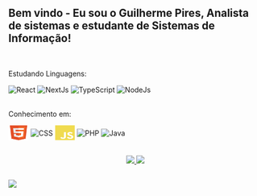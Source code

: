 
## Bem vindo - Eu sou o Guilherme Pires, Analista de sistemas e estudante de Sistemas de Informação! 

<br>

Estudando Linguagens:
<div>
  <img align="center" alt="React" height="30" width="40" src="https://cdn.jsdelivr.net/gh/devicons/devicon/icons/react/react-original.svg">
  <img align="center" alt="NextJs" height="30" width="30" src="https://cdn.aglty.io/bwql7jyk/Attachments/NewItems/image_20211214122557_0.png">
  <img align="center" alt="TypeScript" height="30" width="40" src="https://icongr.am/devicon/typescript-original.svg?size=128&color=currentColor">
  <img align="center" alt="NodeJs" height="30" width="40" src="https://icongr.am/devicon/nodejs-original.svg?size=128&color=currentColor">         
</div>

<br>

Conhecimento em:
<div>
  <img align="center" alt="HTML" height="30" width="40" src="https://raw.githubusercontent.com/devicons/devicon/master/icons/html5/html5-original.svg">
  <img align="center" alt="CSS" height="30" width="40" src="https://cdn.jsdelivr.net/gh/devicons/devicon/icons/css3/css3-original.svg">
  <img align="center" alt="Js" height="30" width="40" src="https://raw.githubusercontent.com/devicons/devicon/master/icons/javascript/javascript-plain.svg">
  <img align="center" alt="PHP" height="30" width="40" src="https://cdn.jsdelivr.net/gh/devicons/devicon/icons/php/php-original.svg">
  <img align="center" alt="Java" height="30" width="40" src="https://cdn.jsdelivr.net/gh/devicons/devicon/icons/java/java-original-wordmark.svg">    
</div>

##

<div align="center">
  <a href="https://github.com/killcraftzone">
  <img height="160em" src="https://github-readme-stats.vercel.app/api?username=killcraftzone&show_icons=true&theme=monokai&include_all_commits=true&count_private=true"/>
  <img height="160em" src="https://github-readme-stats.vercel.app/api/top-langs/?username=killcraftzone&layout=compact&langs_count=7&theme=monokai"/>
</div>

##

<div>
  <a href="https://www.linkedin.com/in/guilherme-pires-125a8116b" target="_blank"><img src="https://img.shields.io/badge/-LinkedIn-%230077B5?style=for-the-badge&logo=linkedin&logoColor=white" target="_blank"></a>
</div>

